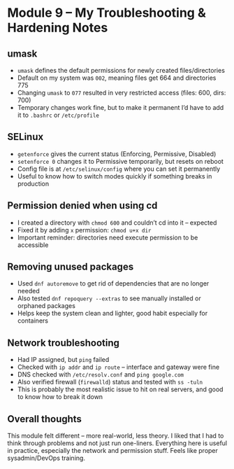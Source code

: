 # Module 9 – My Troubleshooting & Hardening Notes

## umask

- `umask` defines the default permissions for newly created files/directories
- Default on my system was `002`, meaning files get 664 and directories 775
- Changing `umask` to `077` resulted in very restricted access (files: 600, dirs: 700)
- Temporary changes work fine, but to make it permanent I’d have to add it to `.bashrc` or `/etc/profile`

## SELinux

- `getenforce` gives the current status (Enforcing, Permissive, Disabled)
- `setenforce 0` changes it to Permissive temporarily, but resets on reboot
- Config file is at `/etc/selinux/config` where you can set it permanently
- Useful to know how to switch modes quickly if something breaks in production

## Permission denied when using cd

- I created a directory with `chmod 600` and couldn’t cd into it – expected
- Fixed it by adding `x` permission: `chmod u+x dir`
- Important reminder: directories need execute permission to be accessible

## Removing unused packages

- Used `dnf autoremove` to get rid of dependencies that are no longer needed
- Also tested `dnf repoquery --extras` to see manually installed or orphaned packages
- Helps keep the system clean and lighter, good habit especially for containers

## Network troubleshooting

- Had IP assigned, but `ping` failed
- Checked with `ip addr` and `ip route` – interface and gateway were fine
- DNS checked with `/etc/resolv.conf` and `ping google.com`
- Also verified firewall (`firewalld`) status and tested with `ss -tuln`
- This is probably the most realistic issue to hit on real servers, and good to know how to break it down

## Overall thoughts

This module felt different – more real-world, less theory. I liked that I had to think through problems and not just run one-liners. Everything here is useful in practice, especially the network and permission stuff. Feels like proper sysadmin/DevOps training.
